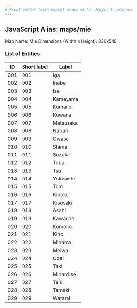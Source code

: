```yaml
---
# Front matter (even empty) required for Jekyll to process
---
```


## JavaScript Alias: maps/mie

Map Name: Mie
Dimensions (Width x Height): 330x540





### List of Entities

ID | Short label | Label
---|---|---|
001|001|Iga
002|002|Inabe
003|003|Ise
004|004|Kameyama
005|005|Kumano
006|006|Kuwana
007|007|Matsusaka
008|008|Nabari
009|009|Owase
010|010|Shima
011|011|Suzuka
012|012|Toba
013|013|Tsu
014|014|Yokkaichi
015|015|Toin
016|016|Kihoku
017|017|Kisosaki
018|018|Asahi
019|019|Kawagoe
020|020|Komono
021|021|Kiho
022|022|Mihama
023|023|Meiwa
024|024|Odai
025|025|Taki
026|026|Minamiise
027|027|Taiki
028|028|Tamaki
029|029|Watarai
